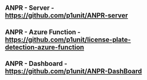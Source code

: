 ## ANPR - Server - https://github.com/p1unit/ANPR-server
## ANPR - Azure Function - https://github.com/p1unit/license-plate-detection-azure-function
## ANPR - Dashboard - https://github.com/p1unit/ANPR-DashBoard

